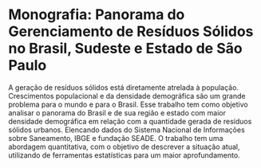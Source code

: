 # Monografia: Panorama do Gerenciamento de Resíduos Sólidos no Brasil, Sudeste e Estado de São Paulo
A geração de resíduos sólidos está diretamente atrelada à população.
Crescimentos populacional e da densidade demográfica são um grande problema
para o mundo e para o Brasil. Esse trabalho tem como objetivo analisar o panorama
do Brasil e de sua região e estado com maior densidade demográfica em relação
com a quantidade gerada de resíduos sólidos urbanos. Elencando dados do Sistema
Nacional de Informações sobre Saneamento, IBGE e fundação SEADE. O trabalho
tem uma abordagem quantitativa, com o objetivo de descrever a situação atual,
utilizando de ferramentas estatísticas para um maior aprofundamento.
